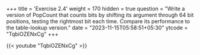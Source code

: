 +++
title = 'Exercise 2.4'
weight = 170
hidden = true
question = "Write a version of PopCount that counts bits by shifting its argument through 64 bit positions, testing the rightmost bit each time. Compare its performance to the table-lookup version."
date = "2023-11-15T05:58:51+05:30"
ytcode = "TqbiOZENxCg"
+++

{{< youtube "TqbiOZENxCg" >}}